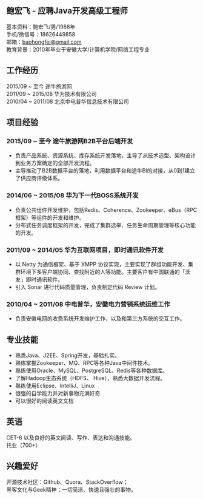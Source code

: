 ## 鲍宏飞 - 应聘Java开发高级工程师
基本资料：鲍宏飞/男/1988年  
手机/微信号：18626449858  
邮箱：baohongfei@gmail.com  
教育背景：2010年毕业于安徽大学/计算机学院/网络工程专业  

## 工作经历
2015/09 \~ 至今 途牛旅游网  
2011/09 \~ 2015/08 华为技术有限公司  
2010/04 \~ 2011/08 北京中电普华信息技术有限公司  

## 项目经验
### 2015/09 \~ 至今 途牛旅游网B2B平台后端开发  
- 负责产品系统、资源系统、库存系统开发落地，主导了从技术选型、架构设计到业务方案确定的全部开发流程。
- 主导推动了B2B数据平台的落地，利用数据平台和途牛BI的对接，从0到1建立了供应商评级体系。  
### 2014/06 \~ 2015/08 华为下一代BOSS系统开发  
- 负责公共组件开发维护，包括Redis、Coherence、Zookeeper、eBus（RPC框架）等组件的开发和维护。  
- 分布式任务调度框架的开发，完成了集群选举、任务生命周期管理等核心功能的开发。
### 2011/09 \~ 2014/05 华为互联网项目，即时通讯软件开发  
- 以 Netty 为通信框架、基于 XMPP 协议实现，主要实现了群组功能开发、集群环境下多客户端协同、查找附近的人等功能。主要客户有中国联通的「沃友」即时通讯软件。
- 引入 Sonar 进行代码质量管理，负责制定代码 Review 计划。  
### 2010/04 \~ 2011/08 中电普华，安徽电力营销系统运维工作  
- 负责安徽电网的收费系统开发维护工作，以及和第三方系统的交互工作。

## 专业技能
- 熟悉Java、J2EE、Spring开发，基础扎实。
- 熟练掌握Zookeeper、MQ、RPC等各种Java中间件技术。
- 熟练使用Oracle、MySQL、PostgreSQL、Redis等各种数据库。
- 了解Hadoop生态系统（HDFS、 Hive），熟悉大数据开发流程。
- 熟练使用Eclipse、IntelliJ、Linux  
- 很强的自学能力并对新事物充满好奇  
- 可以很好的阅读英文文档  

## 英语
CET-6 以及良好的英文阅读、写作、表达和沟通技能。  
托业（700+）
## 兴趣爱好
开源技术社区：Github、Quora、StackOverflow；  
黑客文化与Geek精神；一切简洁、快速且强壮的事物。
